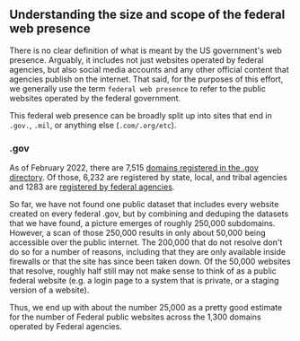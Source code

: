 
## Understanding the size and scope of the federal web presence

There is no clear definition of what is meant by the US government's web presence.  Arguably, it includes not just websites operated by federal agencies, but also social media accounts and any other official content that agencies publish on the internet.  That said, for the purposes of this effort, we generally use the term `federal web presence` to refer to the public websites operated by the federal government.  

This federal web presence can be broadly split up into sites that end in `.gov.`, `.mil`, or anything else (`.com/.org/etc`).

### .gov

As of February 2022, there are 7,515 [domains registered in the .gov directory](https://github.com/cisagov/dotgov-data/blob/main/current-full.csv).  Of those, 6,232 are registered by state, local, and tribal agencies and 1283 are [registered by federal agencies](https://github.com/cisagov/dotgov-data/blob/main/current-federal.csv). 

So far, we have not found one public dataset that includes every website created on every federal .gov, but by combining and deduping the datasets that we have found, a picture emerges of roughly 250,000 subdomains.  However, a scan of those 250,000 results in only about 50,000 being accessible over the public internet.  The 200,000 that do not resolve don't do so for a number of reasons, including that they are only available inside firewalls or that the site has since been taken down.  Of the 50,000 websites that resolve, roughly half still may not make sense to think of as a public federal website (e.g. a login page to a system that is private, or a staging version of a website).

Thus, we end up with about the number 25,000 as a pretty good estimate for the number of Federal public websites across the 1,300 domains operated by Federal agencies.  

